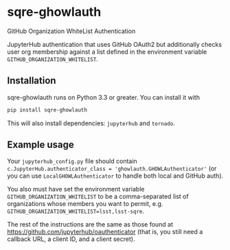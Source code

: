 # sqre-ghowlauth

GitHub Organization WhiteList Authentication

JupyterHub authentication that uses GitHub OAuth2 but additionally
checks user org membership against a list defined in the environment
variable `GITHUB_ORGANIZATION_WHITELIST`.

## Installation

sqre-ghowlauth runs on Python 3.3 or greater. You can install it with

```bash
pip install sqre-ghowlauth
```

This will also install dependencies: `jupyterhub` and `tornado`.

## Example usage

Your `jupyterhub_config.py` file should contain
`c.JupyterHub.authenticator_class = 'ghowlauth.GHOWLAuthenticator'` (or
you can use `LocalGHOWLAuthenticator` to handle both local and GitHub
auth).

You also must have set the environment variable
`GITHUB_ORGANIZATION_WHITELIST` to be a comma-separated list of organizations
whose members you want to permit,
e.g. `GITHUB_ORGANIZATION_WHITELIST=lsst,lsst-sqre`.

The rest of the instructions are the same as those found at
https://github.com/jupyterhub/oauthenticator (that is, you still need a
callback URL, a client ID, and a client secret).
